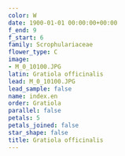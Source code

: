 ```yaml
---
color: W
date: 1900-01-01 00:00:00+00:00
f_end: 9
f_start: 6
family: Scrophulariaceae
flower_type: C
image:
- M_0_10100.JPG
latin: Gratiola officinalis
lead: M_0_10100.JPG
lead_sample: false
name: index.en
order: Gratiola
parallel: false
petals: 5
petals_joined: false
star_shape: false
title: Gratiola officinalis
---
```

